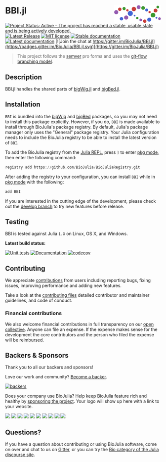 # <img src="./docs/src/assets/logo.svg" width="30%" align="right" /> BBI.jl

[![Project Status: Active – The project has reached a stable, usable state and is being actively developed.](https://www.repostatus.org/badges/latest/active.svg)](https://www.repostatus.org/#active)
[![Latest Release](https://img.shields.io/github/release/BioJulia/BBI.jl.svg)](https://github.com/BioJulia/BBI.jl/releases/latest)
[![MIT license](https://img.shields.io/badge/license-MIT-green.svg)](https://github.com/BioJulia/BBI.jl/blob/master/LICENSE)
[![Stable documentation](https://img.shields.io/badge/docs-stable-blue.svg)](https://biojulia.github.io/BBI.jl/stable)
[![Latest documentation](https://img.shields.io/badge/docs-dev-blue.svg)](https://biojulia.github.io/BBI.jl/dev/)
[![Join the chat at https://gitter.im/BioJulia/BBI.jl](https://badges.gitter.im/BioJulia/BBI.jl.svg)](https://gitter.im/BioJulia/BBI.jl)

> This project follows the [semver](http://semver.org) pro forma and uses the [git-flow branching model](https://nvie.com/posts/a-successful-git-branching-model/ "original blog post").

## Description
BBI.jl handles the shared parts of [bigWig.jl](https://github.com/BioJulia/bigWig.jl) and [bigBed.jl](https://github.com/BioJulia/bigBed.jl).

## Installation
`BBI` is bundled into the [bigWig](https://github.com/BioJulia/bigWig.jl) and [bigBed](https://github.com/BioJulia/bigBed.jl) packages, so you may not need to install this package explicitly.
However, if you do, `BBI` is made available to install through BioJulia's package registry.
By default, Julia's package manager only uses the "General" package registry.
Your Julia configuration needs to include the BioJulia registry to be able to install the latest version of `BBI`.

To add the BioJulia registry from the [Julia REPL](https://docs.julialang.org/en/v1/manual/getting-started/), press `]` to enter [pkg mode](https://docs.julialang.org/en/v1/stdlib/Pkg/), then enter the following command:
```julia
registry add https://github.com/BioJulia/BioJuliaRegistry.git
```

After adding the registry to your configuration, you can install `BBI` while in [pkg mode](https://docs.julialang.org/en/v1/stdlib/Pkg/) with the following:
```julia
add BBI
```

If you are interested in the cutting edge of the development, please check out the [develop branch](https://github.com/BioJulia/BBI.jl/tree/develop) to try new features before release.


## Testing
BBI is tested against Julia `1.X` on Linux, OS X, and Windows.

**Latest build status:**

[![Unit tests](https://github.com/BioJulia/BBI.jl/workflows/Unit%20tests/badge.svg?branch=master)](https://github.com/BioJulia/BBI.jl/actions?query=workflow%3A%22Unit+tests%22+branch%3Amaster)
[![Documentation](https://github.com/BioJulia/BBI.jl/workflows/Documentation/badge.svg?branch=master)](https://github.com/BioJulia/BBI.jl/actions?query=workflow%3ADocumentation+branch%3Amaster)
[![codecov](https://codecov.io/gh/BioJulia/BBI.jl/branch/master/graph/badge.svg)](https://codecov.io/gh/BioJulia/BBI.jl)

## Contributing
We appreciate [contributions](https://github.com/BioJulia/BBI.jl/graphs/contributors) from users including reporting bugs, fixing issues, improving performance and adding new features.

Take a look at the [contributing files](https://github.com/BioJulia/Contributing) detailed contributor and maintainer guidelines, and code of conduct.

### Financial contributions
We also welcome financial contributions in full transparency on our [open collective](https://opencollective.com/biojulia).
Anyone can file an expense.
If the expense makes sense for the development the core contributors and the person who filed the expense will be reimbursed.


## Backers & Sponsors
Thank you to all our backers and sponsors!

Love our work and community? [Become a backer](https://opencollective.com/biojulia#backer).

[![backers](https://opencollective.com/biojulia/backers.svg?width=890)](https://opencollective.com/biojulia#backers)

Does your company use BioJulia?
Help keep BioJulia feature rich and healthy by [sponsoring the project](https://opencollective.com/biojulia#sponsor).
Your logo will show up here with a link to your website.

[![](https://opencollective.com/biojulia/sponsor/0/avatar.svg)](https://opencollective.com/biojulia/sponsor/0/website)
[![](https://opencollective.com/biojulia/sponsor/1/avatar.svg)](https://opencollective.com/biojulia/sponsor/1/website)
[![](https://opencollective.com/biojulia/sponsor/2/avatar.svg)](https://opencollective.com/biojulia/sponsor/2/website)
[![](https://opencollective.com/biojulia/sponsor/3/avatar.svg)](https://opencollective.com/biojulia/sponsor/3/website)
[![](https://opencollective.com/biojulia/sponsor/4/avatar.svg)](https://opencollective.com/biojulia/sponsor/4/website)
[![](https://opencollective.com/biojulia/sponsor/5/avatar.svg)](https://opencollective.com/biojulia/sponsor/5/website)
[![](https://opencollective.com/biojulia/sponsor/6/avatar.svg)](https://opencollective.com/biojulia/sponsor/6/website)
[![](https://opencollective.com/biojulia/sponsor/7/avatar.svg)](https://opencollective.com/biojulia/sponsor/7/website)
[![](https://opencollective.com/biojulia/sponsor/8/avatar.svg)](https://opencollective.com/biojulia/sponsor/8/website)
[![](https://opencollective.com/biojulia/sponsor/9/avatar.svg)](https://opencollective.com/biojulia/sponsor/9/website)


## Questions?
If you have a question about contributing or using BioJulia software, come on over and chat to us on [Gitter](https://gitter.im/BioJulia/General), or you can try the [Bio category of the Julia discourse site](https://discourse.julialang.org/c/domain/bio).
